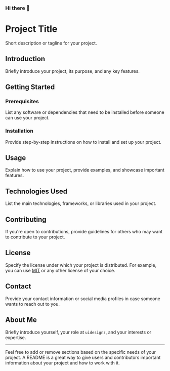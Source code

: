 ### Hi there 👋

<!--
**Huzaifa-Afraz/Huzaifa-Afraz** is a ✨ _special_ ✨ repository because its `README.md` (this file) appears on your GitHub profile.

Here are some ideas to get you started:

- 🔭 I’m currently working on ...
- 🌱 I’m currently learning ...
- 👯 I’m looking to collaborate on ...
- 🤔 I’m looking for help with ...
- 💬 Ask me about ...
- 📫 How to reach me: ...
- 😄 Pronouns: ...
- ⚡ Fun fact: ...
-->
# Project Title

Short description or tagline for your project.

## Introduction

Briefly introduce your project, its purpose, and any key features.

## Getting Started

### Prerequisites

List any software or dependencies that need to be installed before someone can use your project.

### Installation

Provide step-by-step instructions on how to install and set up your project.

## Usage

Explain how to use your project, provide examples, and showcase important features.

## Technologies Used

List the main technologies, frameworks, or libraries used in your project.

## Contributing

If you're open to contributions, provide guidelines for others who may want to contribute to your project.

## License

Specify the license under which your project is distributed. For example, you can use [MIT](LICENSE) or any other license of your choice.

## Contact

Provide your contact information or social media profiles in case someone wants to reach out to you.

## About Me

Briefly introduce yourself, your role at `uidesignz`, and your interests or expertise.

---

Feel free to add or remove sections based on the specific needs of your project. A README is a great way to give users and contributors important information about your project and how to work with it.
